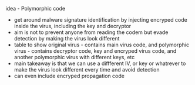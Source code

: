 idea - Polymorphic code
- get around malware signature identification by injecting encryped code inside the virus, including the key and decryptor
- aim is not to prevent anyone from reading the codem but evade detection by making the virus look different
- table to show original virus - contains main virus code, and polymorphic virus - contains decryptor code, key and encryped virus code, and another polymorphic virus with different keys, etc
- main takeaway is that we can use a diffferent IV, or key or whatrever to make the virus look different every time and avoid detection
- can even include encryped propagation code 